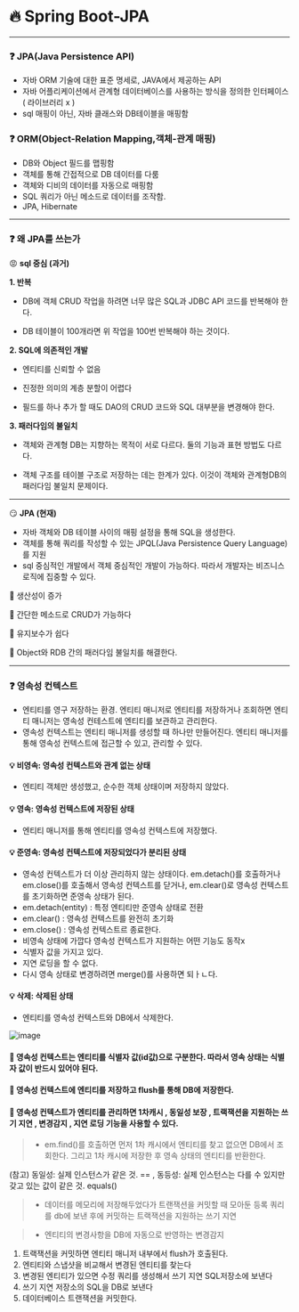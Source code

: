 # :fire: Spring Boot-JPA

<hr>

### :question: JPA(Java Persistence API)

- 자바 ORM 기술에 대한 표준 명세로, JAVA에서 제공하는 API
- 자바 어플리케이션에서 관계형 데이터베이스를 사용하는 방식을 정의한 인터페이스 ( 라이브러리 x )
- sql 매핑이 아닌, 자바 클래스와 DB테이블을 매핑함

### :question: ORM(Object-Relation Mapping,객체-관계 매핑)

- DB와 Object 필드를 맵핑함
- 객체를 통해 간접적으로 DB 데이터를 다룸
- 객체와 디비의 데이터를 자동으로 매핑함
- SQL 쿼리가 아닌 메소드로 데이터를 조작함.
- JPA, Hibernate

<hr>

### :question: 왜 JPA를 쓰는가

:rage: <b> sql 중심 (과거) </b>

<b> 1. 반복 </b>

- DB에 객체 CRUD 작업을 하려면 너무 많은 SQL과 JDBC API 코드를 반복해야 한다.

- DB 테이블이 100개라면 위 작업을 100번 반복해야 하는 것이다.

<b> 2. SQL에 의존적인 개발 </b>

- 엔티티를 신뢰할 수 없음

- 진정한 의미의 계층 분할이 어렵다

- 필드를 하나 추가 할 때도 DAO의 CRUD 코드와 SQL 대부분을 변경해야 한다.


<b> 3. 패러다임의 불일치 </b>

- 객체와 관계형 DB는 지향하는 목적이 서로 다르다. 둘의 기능과 표현 방법도 다르다.

- 객체 구조를 테이블 구조로 저장하는 데는 한계가 있다. 이것이 객체와 관계형DB의 패러다임 불일치 문제이다.

<hr>

:smirk: <b> JPA (현재) </b>

- 자바 객체와 DB 테이블 사이의 매핑 설정을 통해 SQL을 생성한다.
- 객체를 통해 쿼리를 작성할 수 있는 JPQL(Java Persistence Query Language)를 지원
- sql 중심적인 개발에서 객체 중심적인 개발이 가능하다. 따라서 개발자는 비즈니스 로직에 집중할 수 있다.

:muscle: 생산성이 증가

:muscle: 간단한 메소드로 CRUD가 가능하다

:muscle: 유지보수가 쉽다

:muscle: Object와 RDB 간의 패러다임 불일치를 해결한다.

<hr>

### :question: 영속성 컨텍스트

- 엔티티를 영구 저장하는 환경. 엔티티 매니저로 엔티티를 저장하거나 조회하면 엔티티 매니저는 영속성 컨테스트에 엔티티를 보관하고 관리한다.
- 영속성 컨텍스트는 엔티티 매니저를 생성할 때 하나만 만들어진다. 엔티티 매니저를 통해 영속성 컨텍스트에 접근할 수 있고, 관리할 수 있다.

#### :bulb: 비영속: 영속성 컨텍스트와 관계 없는 상태
- 엔티티 객체만 생성했고, 순수한 객체 상태이며 저장하지 않았다.
#### :bulb: 영속: 영속성 컨텍스트에 저장된 상태
- 엔티티 매니저를 통해 엔티티를 영속성 컨텍스트에 저장했다.
#### :bulb: 준영속: 영속성 컨텍스트에 저장되었다가 분리된 상태
- 영속성 컨텍스트가 더 이상 관리하지 않는 상태이다. em.detach()를 호출하거나 em.close()를 호출해서 영속성 컨텍스트를 닫거나, em.clear()로 영속성 컨텍스트를 초기화하면 준영속 상태가 된다.
- em.detach(entity) : 특정 엔티티만 준영속 상태로 전환
- em.clear() : 영속성 컨텍스트를 완전히 초기화
- em.close() : 영속성 컨텍스트르 종료한다.
- 비영속 상태에 가깝다 영속성 컨텍스트가 지원하는 어떤 기능도 동작x
- 식별자 값을 가지고 있다.
- 지연 로딩을 할 수 없다.
- 다시 영속 상태로 변경하려면 merge()를 사용하면 되ㅏㄴ다.
#### :bulb: 삭제: 삭제된 상태
- 엔티티를 영속성 컨텍스트와 DB에서 삭제한다.

![image](https://user-images.githubusercontent.com/66015002/118460639-d932c700-b737-11eb-9f81-d7cfc397c322.png)


#### :muscle: 영속성 컨텍스트는 엔티티를 식별자 값(id값)으로 구분한다. 따라서 영속 상태는 식별자 값이 반드시 있어야 된다.

#### :muscle: 영속성 컨텍스트에 엔티티를 저장하고 flush를 통해 DB에 저장한다.

#### :muscle: 영속성 컨텍스트가 엔티티를 관리하면 1차캐시 , 동일성 보장 , 트랙잭션을 지원하는 쓰기 지연 , 변경감지 , 지연 로딩 기능을 사용할 수 있다.

> - em.find()를 호출하면 먼저 1차 캐시에서 엔티티를 찾고 없으면 DB에서 조회한다. 그리고 1차 캐시에 저장한 후 영속 상태의 엔티티를 반환한다.

(참고) 동일성: 실제 인스턴스가 같은 것. ==  , 동등성: 실제 인스턴스는 다를 수 있지만 갖고 있는 값이 같은 것. equals()

> - 데이터를 메모리에 저장해두었다가 트랜잭션을 커밋할 때 모아둔 등록 쿼리를 db에 보낸 후에 커밋하는 트랙잭션을 지원하는 쓰기 지연

> - 엔티티의 변경사항을 DB에 자동으로 반영하는 변경감지
1. 트랙잭션을 커밋하면 엔티티 매니저 내부에서 flush가 호출된다.
2. 엔티티와 스냅샷을 비교해서 변경된 엔티티를 찾는다
3. 변경된 엔티티가 있으면 수정 쿼리를 생성해서 쓰기 지연 SQL저장소에 보낸다
4. 쓰기 지연 저장소의 SQL을 DB로 보낸다
5. 데이터베이스 트랜잭션을 커밋한다.

